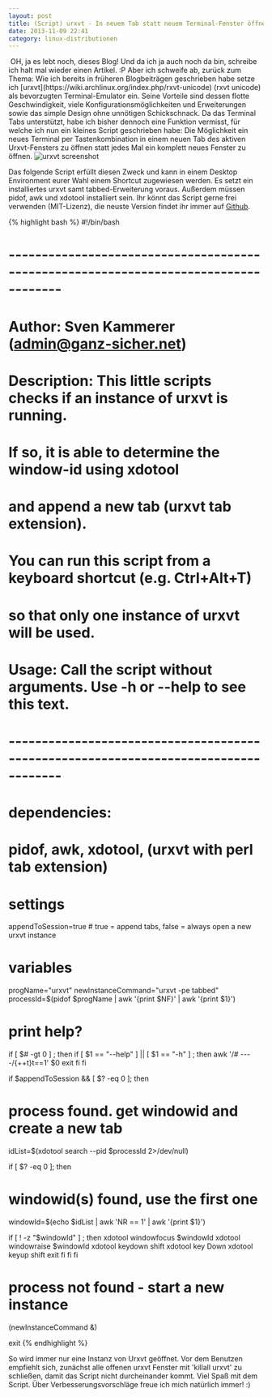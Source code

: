 ```yaml
---
layout: post
title: (Script) urxvt - In neuem Tab statt neuem Terminal-Fenster öffnen
date: 2013-11-09 22:41
category: linux-distributionen
---
```

<img src="{{site.url}}/wp-content/uploads/terminal1.png" class="lefticon" alt="" />
OH, ja es lebt noch, dieses Blog! Und da ich ja auch noch da bin, schreibe ich halt mal wieder einen Artikel. :P
Aber ich schweife ab, zurück zum Thema: Wie ich bereits in früheren Blogbeiträgen geschrieben habe setze ich [urxvt](https://wiki.archlinux.org/index.php/rxvt-unicode) (rxvt unicode) als bevorzugten Terminal-Emulator ein. Seine Vorteile sind dessen flotte Geschwindigkeit, viele Konfigurationsmöglichkeiten und Erweiterungen sowie das simple Design ohne unnötigen Schickschnack. 
<!--more-->
Da das Terminal Tabs unterstützt, habe ich bisher dennoch eine Funktion vermisst, für welche ich nun ein kleines Script geschrieben habe: Die Möglichkeit ein neues Terminal per Tastenkombination in einem neuen Tab des aktiven Urxvt-Fensters zu öffnen statt jedes Mal ein komplett neues Fenster zu öffnen.

<img alt="urxvt screenshot" class="borderimg centered" src="{{site.url}}/images/blog/urxvt_screen.jpg" />

Das folgende Script erfüllt diesen Zweck und kann in einem Desktop Environment eurer Wahl einem Shortcut zugewiesen werden. Es setzt ein installiertes urxvt samt tabbed-Erweiterung voraus. Außerdem müssen pidof, awk und xdotool installiert sein. Ihr könnt das Script gerne frei verwenden (MIT-Lizenz), die neuste Version findet ihr immer auf [Github](https://github.com/pylight/scripthub/blob/master/bash/runUrxvt.sh).

{% highlight bash %}
#!/bin/bash

# ------------------------------------------------------------------------------------
# Author: Sven Kammerer (admin@ganz-sicher.net)
# Description:    This little scripts checks if an instance of urxvt is running.
#                 If so, it is able to determine the window-id using xdotool 
#                 and append a new tab (urxvt tab extension).
#
#                You can run this script from a keyboard shortcut (e.g. Ctrl+Alt+T)
#                so that only one instance of urxvt will be used.
#
# Usage:        Call the script without arguments. Use -h or --help to see this text.
# ------------------------------------------------------------------------------------

# dependencies:
# pidof, awk, xdotool, (urxvt with perl tab extension) 

# settings
appendToSession=true        # true = append tabs, false = always open a new urxvt instance

# variables
progName="urxvt"
newInstanceCommand="urxvt -pe tabbed"
processId=$(pidof $progName | awk '{print $NF}' | awk '{print $1}')


# print help?
if  [ $# -gt 0 ] ; then
 if [ $1 == "--help" ] || [ $1 == "-h" ] ; then
  awk '/# ----/{++t}t==1' $0
  exit
 fi
fi

if $appendToSession && [ $? -eq 0 ]; then
 # process found. get windowid and create a new tab
 idList=$(xdotool search --pid $processId 2>/dev/null)

 if [ $? -eq 0 ]; then
  # windowid(s) found, use the first one
  windowId=$(echo $idList | awk 'NR == 1' | awk '{print $1}')

  if [ ! -z "$windowId" ] ; then
   xdotool windowfocus $windowId
   xdotool windowraise $windowId
   xdotool keydown shift 
   xdotool key Down 
   xdotool keyup shift
   exit
  fi
 fi
fi

# process not found - start a new instance
$($newInstanceCommand &)

exit
{% endhighlight %}

So wird immer nur eine Instanz von Urxvt geöffnet. Vor dem Benutzen empfiehlt sich, zunächst alle offenen urxvt Fenster mit 'killall urxvt' zu schließen, damit das Script nicht durcheinander kommt. 
Viel Spaß mit dem Script. Über Verbesserungsvorschläge freue ich mich natürlich immer! :)
